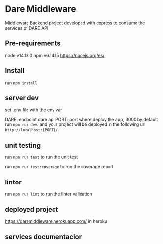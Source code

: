 # Dare Middleware

Middleware Backend project developed with express to consume the services of DARE API

## Pre-requirements

node v14.18.0 npm v6.14.15 https://nodejs.org/es/ 

## Install

run `npm install`

## server dev
set .env file with the env var 

DARE: endpoint dare api
PORT: port where deploy the app, 3000 by default
run `npm run dev`. and your project will be deployed in the following url `http://localhost:{PORT}/`.

## unit testing
run `npm run test` to run the unit test

run  `npm run test:coverage` to run the coverage report

## linter

run `npm run lint` to run the linter validation

## deployed project 

https://daremiddleware.herokuapp.com/ in heroku

## services documentacion
